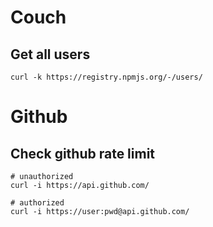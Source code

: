 # Couch

## Get all users

    curl -k https://registry.npmjs.org/-/users/

# Github

## Check github rate limit

    # unauthorized
    curl -i https://api.github.com/

    # authorized
    curl -i https://user:pwd@api.github.com/
